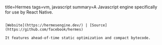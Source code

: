 title=Hermes
tags=vm, javascript
summary=A Javascript engine specifically for use by React Native.
~~~~~~

[Website](https://hermesengine.dev/) | [Source](https://github.com/facebook/hermes)

It features ahead-of-time static optimization and compact bytecode.

